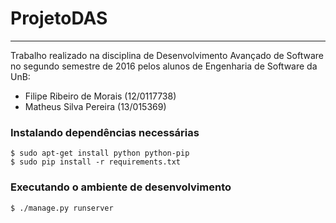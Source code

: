 # ProjetoDAS
---

Trabalho realizado na disciplina de Desenvolvimento Avançado de Software no segundo semestre de 2016 pelos alunos de Engenharia de Software da UnB:
- Filipe Ribeiro de Morais (12/0117738)
- Matheus Silva Pereira (13/015369)

### Instalando dependências necessárias

```
$ sudo apt-get install python python-pip
$ sudo pip install -r requirements.txt
```

### Executando o ambiente de desenvolvimento
```
$ ./manage.py runserver